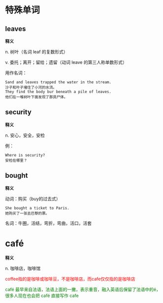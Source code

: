 # 特殊单词

## leaves

**释义**

n. 树叶（名词 leaf 的复数形式）

v. 委托；离开；留给；遗留（动词 leave 的第三人称单数形式）

用作名词：

```english
Sand and leaves trapped the water in the stream.
沙子和叶子堵住了小河的水流。
They find the body bur beneath a pile of leaves.
他们在一堆树叶下面发现了那具尸体。
```

## security

**释义**

n. 安心，安全，安检

例：

```english
Where is security?
安检在哪里？
```

## bought

**释义**

动词：购买（buy的过去式）

```english
She bought a ticket to Paris.
她购买了一张去巴黎的票。
```

名词：牛圈，活结，弯折，弯曲，活口，活套

# café

**释义**

n. 咖啡店，咖啡馆

<span style="color: red">coffee指的是咖啡或咖啡豆，不是咖啡店，而cafe仅仅指的是咖啡店</span>

<span style="color: green">café 最早来自法语，法语上面的一撇，表示重音，融入英语后保留了法语中的é，很多人现在也会把 café 直接写作 cafe</span>

